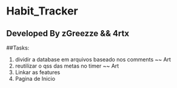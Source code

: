 # Habit_Tracker

## Developed By zGreezze && 4rtx


##Tasks:
1. dividir a database em arquivos baseado nos comments ~~ Art
2. reutilizar o qss das metas no timer ~~ Art
3. Linkar as features
4. Pagina de Inicio
